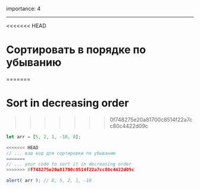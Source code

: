 importance: 4

---

<<<<<<< HEAD
# Сортировать в порядке по убыванию
=======
# Sort in decreasing order
>>>>>>> 0f748275e20a81700c8514f22a7cc80c4422d09c

```js
let arr = [5, 2, 1, -10, 8];

<<<<<<< HEAD
// ... ваш код для сортировки по убыванию
=======
// ... your code to sort it in decreasing order
>>>>>>> 0f748275e20a81700c8514f22a7cc80c4422d09c

alert( arr ); // 8, 5, 2, 1, -10
```

